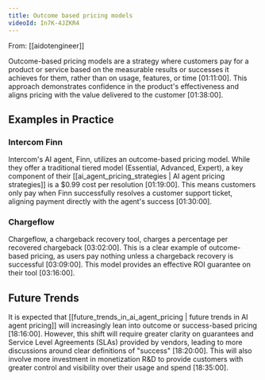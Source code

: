 ```yaml
---
title: Outcome based pricing models
videoId: In7K-4JZKR4
---
```


From: [[aidotengineer]] <br/> 

Outcome-based pricing models are a strategy where customers pay for a product or service based on the measurable results or successes it achieves for them, rather than on usage, features, or time <a class="yt-timestamp" data-t="01:11:00">[01:11:00]</a>. This approach demonstrates confidence in the product's effectiveness and aligns pricing with the value delivered to the customer <a class="yt-timestamp" data-t="01:38:00">[01:38:00]</a>.

## Examples in Practice

### Intercom Finn
Intercom's AI agent, Finn, utilizes an outcome-based pricing model. While they offer a traditional tiered model (Essential, Advanced, Expert), a key component of their [[ai_agent_pricing_strategies | AI agent pricing strategies]] is a $0.99 cost per resolution <a class="yt-timestamp" data-t="01:19:00">[01:19:00]</a>. This means customers only pay when Finn successfully resolves a customer support ticket, aligning payment directly with the agent's success <a class="yt-timestamp" data-t="01:30:00">[01:30:00]</a>.

### Chargeflow
Chargeflow, a chargeback recovery tool, charges a percentage per recovered chargeback <a class="yt-timestamp" data-t="03:02:00">[03:02:00]</a>. This is a clear example of outcome-based pricing, as users pay nothing unless a chargeback recovery is successful <a class="yt-timestamp" data-t="03:09:00">[03:09:00]</a>. This model provides an effective ROI guarantee on their tool <a class="yt-timestamp" data-t="03:16:00">[03:16:00]</a>.

## Future Trends

It is expected that [[future_trends_in_ai_agent_pricing | future trends in AI agent pricing]] will increasingly lean into outcome or success-based pricing <a class="yt-timestamp" data-t="18:16:00">[18:16:00]</a>. However, this shift will require greater clarity on guarantees and Service Level Agreements (SLAs) provided by vendors, leading to more discussions around clear definitions of "success" <a class="yt-timestamp" data-t="18:20:00">[18:20:00]</a>. This will also involve more investment in monetization R&D to provide customers with greater control and visibility over their usage and spend <a class="yt-timestamp" data-t="18:35:00">[18:35:00]</a>.